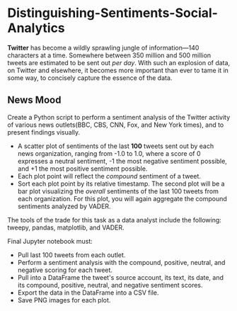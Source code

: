 # Distinguishing-Sentiments-Social-Analytics
**Twitter** has become a wildly sprawling jungle of information—140 characters at a time. Somewhere between 350 million and 500 million tweets are estimated to be sent out _per day_. With such an explosion of data, on Twitter and elsewhere, it becomes more important than ever to tame it in some way, to concisely capture the essence of the data.
## News Mood
Create a Python script to perform a sentiment analysis of the Twitter activity of various news outlets(BBC, CBS, CNN, Fox, and New York times), and to present findings visually.
* A scatter plot of sentiments of the last **100** tweets sent out by each news organization, ranging from -1.0 to 1.0, where a score of 0 expresses a neutral sentiment, -1 the most negative sentiment possible, and +1 the most positive sentiment possible.
* Each plot point will reflect the _compound_ sentiment of a tweet.
* Sort each plot point by its relative timestamp.
 The second plot will be a bar plot visualizing the _overall_ sentiments of the last 100 tweets from each organization. For this plot, you will again aggregate the compound sentiments analyzed by VADER.

The tools of the trade for this task as a data analyst include the following: tweepy, pandas, matplotlib, and VADER.

Final Jupyter notebook must:

* Pull last 100 tweets from each outlet.
* Perform a sentiment analysis with the compound, positive, neutral, and negative scoring for each tweet.
* Pull into a DataFrame the tweet's source account, its text, its date, and its compound, positive, neutral, and negative sentiment scores.
* Export the data in the DataFrame into a CSV file.
* Save PNG images for each plot.
